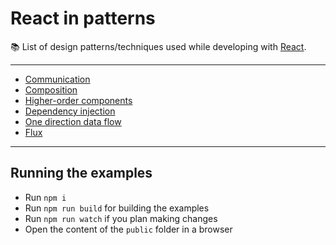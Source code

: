 # React in patterns

:books: List of design patterns/techniques used while developing with [React](https://facebook.github.io/react/).

---

* [Communication](./patterns/communication/)
* [Composition](./patterns/composition/)
* [Higher-order components](./patterns/higher-order-components/)
* [Dependency injection](./patterns/dependency-injection)
* [One direction data flow](./patterns/one-direction-data-flow)
* [Flux](./patterns/flux)

---

## Running the examples

* Run `npm i`
* Run `npm run build` for building the examples
* Run `npm run watch` if you plan making changes
* Open the content of the `public` folder in a browser
